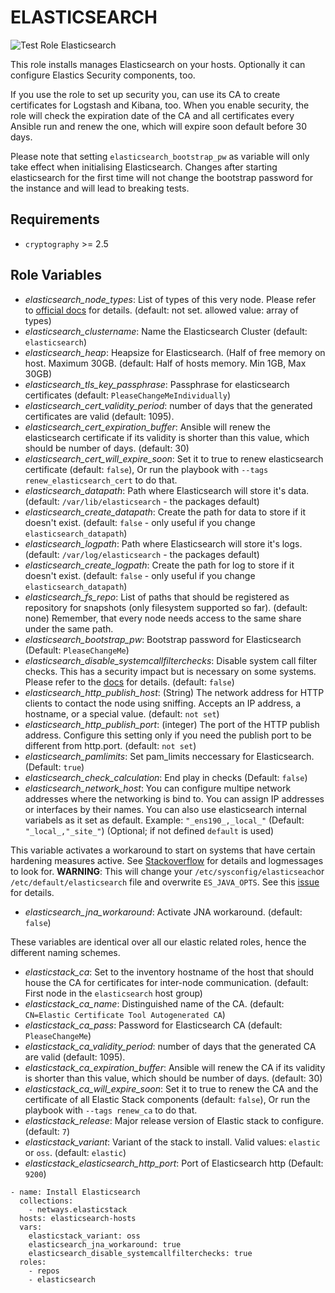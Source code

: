 ELASTICSEARCH
=========

![Test Role Elasticsearch](https://github.com/netways/ansible-collection-elasticstack/actions/workflows/test_role_elasticsearch.yml/badge.svg)

This role installs manages Elasticsearch on your hosts. Optionally it can configure Elastics Security components, too.

If you use the role to set up security you, can use its CA to create certificates for Logstash and Kibana, too. When you enable security, the role will check the expiration date of the CA and all certificates every Ansible run and renew the one, which will expire soon default before 30 days.

Please note that setting `elasticsearch_bootstrap_pw` as variable will only take effect when initialising Elasticsearch. Changes after starting elasticsearch for the first time will not change the bootstrap password for the instance and will lead to breaking tests.

Requirements
------------

* `cryptography` >= 2.5

Role Variables
--------------

* *elasticsearch_node_types*: List of types of this very node. Please refer to [official docs](https://www.elastic.co/guide/en/elasticsearch/reference/current/modules-node.html) for details. (default: not set. allowed value: array of types)
* *elasticsearch_clustername*: Name the Elasticsearch Cluster (default: `elasticsearch`)
* *elasticsearch_heap*: Heapsize for Elasticsearch. (Half of free memory on host. Maximum 30GB. (default: Half of hosts memory. Min 1GB, Max 30GB)
* *elasticsearch_tls_key_passphrase*: Passphrase for elasticsearch certificates (default: `PleaseChangeMeIndividually`)
* *elasticsearch_cert_validity_period*: number of days that the generated certificates are valid (default: 1095).
* *elasticsearch_cert_expiration_buffer*: Ansible will renew the elasticsearch certificate if its validity is shorter than this value, which should be number of days. (default: 30)
* *elasticsearch_cert_will_expire_soon*: Set it to true to renew elasticsearch certificate (default: `false`), Or run the playbook with `--tags renew_elasticsearch_cert` to do that.
* *elasticsearch_datapath*: Path where Elasticsearch will store it's data. (default: `/var/lib/elasticsearch` - the packages default)
* *elasticsearch_create_datapath*: Create the path for data to store if it doesn't exist. (default: `false` - only useful if you change `elasticsearch_datapath`)
* *elasticsearch_logpath*: Path where Elasticsearch will store it's logs. (default: `/var/log/elasticsearch` - the packages default)
* *elasticsearch_create_logpath*: Create the path for log to store if it doesn't exist. (default: `false` - only useful if you change `elasticsearch_datapath`)
* *elasticsearch_fs_repo*: List of paths that should be registered as repository for snapshots (only filesystem supported so far). (default: none) Remember, that every node needs access to the same share under the same path.
* *elasticsearch_bootstrap_pw*: Bootstrap password for Elasticsearch (Default: `PleaseChangeMe`)
* *elasticsearch_disable_systemcallfilterchecks*: Disable system call filter checks. This has a security impact but is necessary on some systems. Please refer to the [docs](https://www.elastic.co/guide/en/elasticsearch/reference/7.17/_system_call_filter_check.html) for details. (default: `false`)
* *elasticsearch_http_publish_host*: (String) The network address for HTTP clients to contact the node using sniffing. Accepts an IP address, a hostname, or a special value. (default: `not set`)
* *elasticsearch_http_publish_port*: (integer) The port of the HTTP publish address. Configure this setting only if you need the publish port to be different from http.port. (default: `not set`)
* *elasticsearch_pamlimits*: Set pam_limits neccessary for Elasticsearch. (Default: `true`)
* *elasticsearch_check_calculation*: End play in checks (Default: `false`)
* *elasticsearch_network_host*: You can configure multipe network addresses where the networking is bind to. You can assign IP addresses or interfaces by their names. You can also use elasticsearch internal variabels as it set as default. Example: `"_ens190_,_local_"` (Default: `"_local_,"_site_"`) (Optional; if not defined `default` is used)

This variable activates a workaround to start on systems that have certain hardening measures active. See [Stackoverflow](https://stackoverflow.com/questions/47824643/unable-to-load-jna-native-support-library-elasticsearch-6-x/50371992#50371992) for details and logmessages to look for. **WARNING**: This will change your `/etc/sysconfig/elasticseach`or `/etc/default/elasticsearch` file and overwrite `ES_JAVA_OPTS`. See this [issue](https://github.com/netways/ansible-role-elasticsearch/issues/79) for details.

* *elasticsearch_jna_workaround*: Activate JNA workaround. (default: `false`)

These variables are identical over all our elastic related roles, hence the different naming schemes.

* *elasticstack_ca*: Set to the inventory hostname of the host that should house the CA for certificates for inter-node communication. (default: First node in the `elasticsearch` host group)
* *elasticstack_ca_name*: Distinguished name of the CA. (default: `CN=Elastic Certificate Tool Autogenerated CA`)
* *elasticstack_ca_pass*: Password for Elasticsearch CA (default: `PleaseChangeMe`)
* *elasticstack_ca_validity_period*: number of days that the generated CA are valid (default: 1095).
* *elasticstack_ca_expiration_buffer*: Ansible will renew the CA if its validity is shorter than this value, which should be number of days. (default: 30)
* *elasticstack_ca_will_expire_soon*: Set it to true to renew the CA and the certificate of all Elastic Stack components (default: `false`), Or run the playbook with `--tags renew_ca` to do that.
* *elasticstack_release*: Major release version of Elastic stack to configure. (default: `7`)
* *elasticstack_variant*: Variant of the stack to install. Valid values: `elastic` or `oss`. (default: `elastic`)
* *elasticstack_elasticsearch_http_port*: Port of Elasticsearch http (Default: `9200`)

```
- name: Install Elasticsearch
  collections:
    - netways.elasticstack
  hosts: elasticsearch-hosts
  vars:
    elasticstack_variant: oss
    elasticsearch_jna_workaround: true
    elasticsearch_disable_systemcallfilterchecks: true
  roles:
    - repos
    - elasticsearch
```
